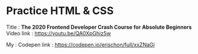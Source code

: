 # Practice HTML & CSS

Title : 
**The 2020 Frontend Developer Crash Course for Absolute Beginners**  
Video link : https://youtu.be/QA0XpGhiz5w

My :
Codepen link : https://codepen.io/erischon/full/xxZNaGj